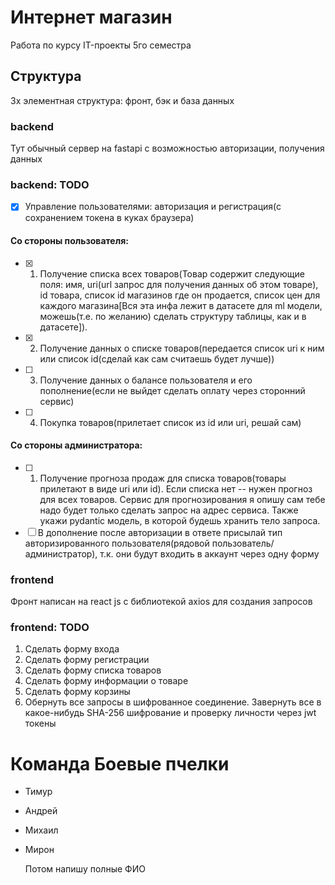# Интернет магазин
Работа по курсу IT-проекты 5го семестра

## Структура
3х элементная структура: фронт, бэк и база данных

### backend
Тут обычный сервер на fastapi с возможностью авторизации, получения данных

### backend: TODO
  - [x] Управление пользователями: авторизация и регистрация(с сохранением токена в куках браузера)
  #### Со стороны пользователя:
  - [x] 1. Получение списка всех товаров(Товар содержит следующие поля: имя, uri(url запрос для получения данных об этом товаре), id товара,  список id магазинов где он продается, список цен для каждого магазина[Вся эта инфа лежит в датасете для ml модели, можешь(т.е. по желанию) сделать структуру таблицы, как и в датасете]).
  - [x] 2. Получение данных о списке товаров(передается список uri к ним или список id(сделай как сам считаешь будет лучше))
  - [ ] 3. Получение данных о балансе пользователя и его пополнение(если не выйдет сделать оплату через сторонний сервис)
  - [ ] 4. Покупка товаров(прилетает список из id или uri, решай сам)
  #### Со стороны администратора:
  - [ ] 1. Получение прогноза продаж для списка товаров(товары прилетают в виде uri или id). Если списка нет -- нужен прогноз для всех товаров. Сервис для прогнозирования я опишу сам тебе надо будет только сделать запрос на адрес сервиса. Также укажи pydantic модель, в которой будешь хранить тело запроса.
  - [ ] В дополнение после авторизации в ответе присылай тип авторизированного пользователя(рядовой пользователь/администратор), т.к. они будут входить в аккаунт через одну форму 

### frontend
  Фронт написан на react js с библиотекой axios для создания запросов

### frontend: TODO
  1. Сделать форму входа
  2. Сделать форму регистрации
  3. Сделать форму списка товаров
  4. Сделать форму информации о товаре
  5. Сделать форму корзины
  6. Обернуть все запросы в шифрованное соединение. Завернуть все в какое-нибудь SHA-256 шифрование и проверку личности через jwt токены

# Команда Боевые пчелки
- Тимур
- Андрей
- Михаил
- Мирон

    Потом напишу полные ФИО
